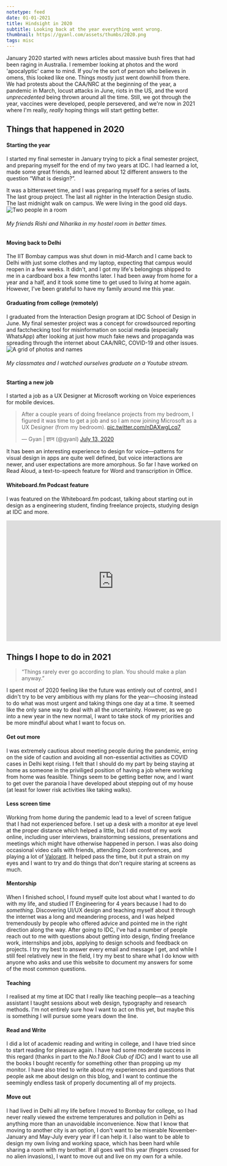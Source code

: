 ```yaml
---
notetype: feed
date: 01-01-2021
title: Hindsight in 2020
subtitle: Looking back at the year everything went wrong.
thumbnail: https://gyanl.com/assets/thumbs/2020.png
tags: misc
---
```


January 2020 started with news articles about massive bush fires that had been raging in Australia. I remember looking at photos and the word 'apocalyptic' came to mind. If you're the sort of person who believes in omens, this looked like one. Things mostly just went downhill from there. We had protests about the CAA/NRC at the beginning of the year, a pandemic in March, locust attacks in June, riots in the US, and the word *unprecedented* being thrown around all the time. Still, we got through the year, vaccines were developed, people persevered, and we're now in 2021 where I'm really, *really* hoping things will start getting better. 

## Things that happened in 2020

#### Starting the year
I started my final semester in January trying to pick a final semester project, and preparing myself for the end of my two years at IDC. I had learned a lot, made some great friends, and learned about 12 different answers to the question “What is design?”. 

It was a bittersweet time, and I was preparing myself for a series of lasts. The last group project. The last all nighter in the Interaction Design studio. The last midnight walk on campus. We were living in the good old days.
![Two people in a room](https://gyanl.com/assets/room-c703.jpg)
###### My friends Rishi and Niharika in my hostel room in better times.

#### Moving back to Delhi
The IIT Bombay campus was shut down in mid-March and I came back to Delhi with just some clothes and my laptop, expecting that campus would reopen in a few weeks. It didn't, and I got my life's belongings shipped to me in a cardboard box a few months later. I had been away from home for a year and a half, and it took some time to get used to living at home again. However, I've been grateful to have my family around me this year.

#### Graduating from college (remotely)
I graduated from the Interaction Design program at IDC School of Design in June. My final semester project was a concept for crowdsourced reporting and factchecking tool for misinformation on social media (especially WhatsApp) after looking at just how much fake news and propaganda was spreading through the internet about CAA/NRC, COVID-19 and other issues.
![A grid of photos and names](https://gyanl.com/assets/graduation.jpg)
###### My classmates and I watched ourselves graduate on a Youtube stream.

#### Starting a new job
I started a job as a UX Designer at Microsoft working on Voice experiences for mobile devices.
<blockquote class="twitter-tweet"><p lang="en" dir="ltr">After a couple years of doing freelance projects from my bedroom, I figured it was time to get a job and so I am now joining Microsoft as a UX Designer (from my bedroom). <a href="https://t.co/nDAXwgLcq7">pic.twitter.com/nDAXwgLcq7</a></p>&mdash; Gyan | ज्ञान (@gyanl) <a href="https://twitter.com/gyanl/status/1282568148286238720?ref_src=twsrc%5Etfw">July 13, 2020</a></blockquote> <script async src="https://platform.twitter.com/widgets.js" charset="utf-8"></script>

It has been an interesting experience to design for voice—patterns for visual design in apps are quite well defined, but voice interactions are newer, and user expectations are more amorphous. So far I have worked on Read Aloud, a text-to-speech feature for Word and transcription in Office.

#### Whiteboard.fm Podcast feature
I was featured on the Whiteboard.fm podcast, talking about starting out in design as a engineering student, finding freelance projects, studying design at IDC and more. 
<iframe width="560" height="315" src="https://www.youtube.com/embed/Eu2xeUQPEcs" frameborder="0" allow="accelerometer; autoplay; clipboard-write; encrypted-media; gyroscope; picture-in-picture" allowfullscreen></iframe>

## Things I hope to do in 2021
> “Things rarely ever go according to plan. You should make a plan anyway.”

I spent most of 2020 feeling like the future was entirely out of control, and I didn't try to be very ambitious with my plans for the year—choosing instead to do what was most urgent and taking things one day at a time. It seemed like the only sane way to deal with all the uncertainity. However, as we go into a new year in the new normal, I want to take stock of my priorities and be more mindful about what I want to focus on.

#### Get out more
I was extremely cautious about meeting people during the pandemic, erring on the side of caution and avoiding all non-essential activities as COVID cases in Delhi kept rising. I felt that I should do my part by being staying at home as someone in the priviliged position of having a job where working from home was feasible. Things seem to be getting better now, and I want to get over the paranoia I have developed about stepping out of my house (at least for lower risk activities like taking walks).

#### Less screen time
Working from home during the pandemic lead to a level of screen fatigue that I had not experienced before. I set up a desk with a monitor at eye level at the proper distance which helped a little, but I did most of my work online, including user interviews, brainstorming sessions, presentations and meetings which might have otherwise happened in person. I was also doing occasional video calls with friends, attending Zoom conferences, and playing a lot of [Valorant](https://playvalorant.com/). It helped pass the time, but it put a strain on my eyes and I want to try and do things that don't require staring at screens as much.

#### Mentorship
When I finished school, I found myself quite lost about what I wanted to do with my life, and studied IT Engineering for 4 years because I had to do *something*. Discovering UI/UX design and teaching myself about it through the internet was a long and meandering process, and I was helped tremendously by people who offered advice and pointed me in the right direction along the way. After going to IDC, I've had a number of people reach out to me with questions about getting into design, finding freelance work, internships and jobs, applying to design schools and feedback on projects. I try my best to answer every email and message I get, and while I still feel relatively new in the field, I try my best to share what I do know with anyone who asks and use this website to document my answers for some of the most common questions. 

#### Teaching
I realised at my time at IDC that I really like teaching people—as a teaching assistant I taught sessions about web design, typography and research methods. I'm not entirely sure how I want to act on this yet, but maybe this is something I will pursue some years down the line.

#### Read and Write
I did a lot of academic reading and writing in college, and I have tried since to start reading for pleasure again. I have had some moderate success in this regard (thanks in part to the *No.1 Book Club of IDC*) and I want to use all the books I bought recently for something other than propping up my monitor. I have also tried to write about my experiences and questions that people ask me about design on this blog, and I want to continue the seemingly endless task of properly documenting all of my projects.

#### Move out
I had lived in Delhi all my life before I moved to Bombay for college, so I had never really viewed the extreme temperatures and pollution in Delhi as anything more than an unavoidable inconvenience. Now that I know that moving to another city is an option, I don't want to be miserable November-January and May-July every year if I can help it. I also want to be able to design my own living and working space, which has been hard while sharing a room with my brother. If all goes well this year (fingers crossed for no alien invasions), I want to move out and live on my own for a while.
